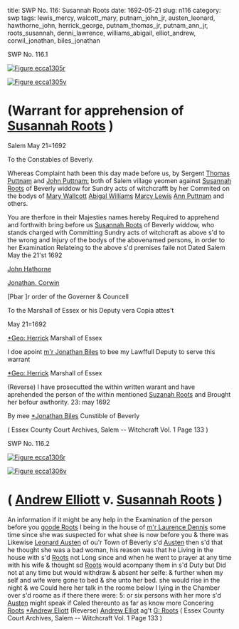 title: SWP No. 116: Susannah Roots
date: 1692-05-21
slug: n116
category: swp
tags: lewis_mercy, walcott_mary, putnam_john_jr, austen_leonard, hawthorne_john, herrick_george, putnam_thomas_jr, putnam_ann_jr, roots_susannah, denni_lawrence, williams_abigail, elliot_andrew, corwil_jonathan, biles_jonathan




<div markdown class="doc" id="n116.1">

<div class="doc_id">SWP No. 116.1</div>



<span markdown class="figure">[![Figure ecca1305r](archives/ecca/thumb/ecca1305r.jpg)](archives/ecca/large/ecca1305r.jpg)</span>



<span markdown class="figure">[![Figure ecca1305v](archives/ecca/thumb/ecca1305v.jpg)](archives/ecca/large/ecca1305v.jpg)</span>


# (Warrant for apprehension of [Susannah Roots](/tag/roots_susannah.html) )

Salem May 21=1692 

To the Constables of Beverly. 

Whereas Complaint hath been this day made before us, by Sergent [Thomas Puttnam](/tag/putnam_thomas_jr.html) and [John Puttnam:](/tag/putnam_john_jr.html) both of Salem village yeomen against [Susannah Roots](/tag/roots_susannah.html) of Beverly widdow for Sundry acts of witchcrafft by her Commited on the bodys of [Mary Wallcott](/tag/walcott_mary.html) [Abigal Williams](/tag/williams_abigail.html) [Marcy Lewis](/tag/lewis_mercy.html) [Ann Puttnam](/tag/putnam_ann_jr.html) and others.

You are therfore in their Majesties names hereby Required to apprehend and forthwith bring before us [Susannah Roots](/tag/roots_susannah.html) of Beverly widdow, who stands charged with Committing Sundry acts of witchcraft as above s'd to the wrong and Injury of the bodys of the abovenamed persons, in order to her Examination Relateing to the above s'd premises faile not Dated Salem May the 21'st 1692

[John Hathorne](/tag/hawthorne_john.html)

[Jonathan. Corwin](/tag/corwil_jonathan.html)

[Pbar ]r order of the Governer & Councell 

To the Marshall of Essex or his Deputy vera Copia attes't 

May 21=1692

[*Geo: Herrick](/tag/herrick_george.html) Marshall of Essex

I doe apoint [m'r Jonathan Biles](/tag/biles_jonathan.html) to bee my Lawffull Deputy to serve this warrant

[*Geo: Herrick](/tag/herrick_george.html) Marshall of Essex

 

(Reverse) I have prosecutted the within written warant and have aprehended the person of the within mentioned [Suzanah Roots](/tag/roots_susannah.html) and Brought her befour awthority. 23: may 1692

By mee [*Jonathan Biles](/tag/biles_jonathan.html) Cunstible of Beverly

( Essex County Court Archives, Salem -- Witchcraft Vol. 1 Page 133 )


</div>



<div markdown class="doc" id="n116.2">

<div class="doc_id">SWP No. 116.2</div>



<span markdown class="figure">[![Figure ecca1306r](archives/ecca/thumb/ecca1306r.jpg)](archives/ecca/large/ecca1306r.jpg)</span>



<span markdown class="figure">[![Figure ecca1306v](archives/ecca/thumb/ecca1306v.jpg)](archives/ecca/large/ecca1306v.jpg)</span>


# ( [Andrew Elliott](/tag/elliot_andrew.html) v. [Susannah Roots](/tag/roots_susannah.html) )

An information if it might be any help in the Examination of the person before you [goode Roots](/tag/roots_susannah.html) I being in the house of [m'r Laurence Dennis](/tag/denni_lawrence.html) some time since she was suspected for what shee is now before you & there was Likewise [Leonard Austen](/tag/austen_leonard.html) of ou'r Town of Beverly s'd [Austen](/tag/austen_leonard.html) then s'd that he thought she was a bad woman, his reason was that he Living in the house with s'd [Roots](/tag/roots_susannah.html) not Long since and when he went to prayer at any time with his wife & thought sd [Roots](/tag/roots_susannah.html) would acompany them in s'd Duty but Did not at any time but would withdraw & absent her selfe: & further when my self and wife were gone to bed & she unto her bed. she would rise in the night & we Could here her talk in the roome below I lying in the Chamber over s'd roome as if there there were: 5: or six persons with her more s'd [Austen](/tag/austen_leonard.html) might speak if Caled thereunto as far as know more Concering [Roots](/tag/roots_susannah.html)
[*Andrew Eliott](/tag/elliot_andrew.html) (Reverse)  [Andrew Elliot](/tag/elliot_andrew.html) ag't [G: Roots](/tag/roots_susannah.html) ( Essex County Court Archives, Salem -- Witchcraft Vol. 1 Page 133 )

</div>

